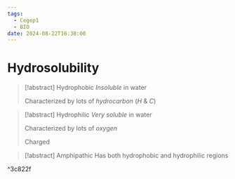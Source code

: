 ```yaml
---
tags:
  - Cegep1
  - BIO
date: 2024-08-22T16:38:00
---
```


# Hydrosolubility

> [!abstract] Hydrophobic
> *Insoluble* in water
> 
> Characterized by lots of *hydrocarbon* ($H$ &  $C$)

> [!abstract] Hydrophilic
> *Very soluble* in water
> 
> Characterized by lots of *oxygen*
> 
> Charged

> [!abstract] Amphipathic
> Has both hydrophobic and hydrophilic regions

^3c822f

